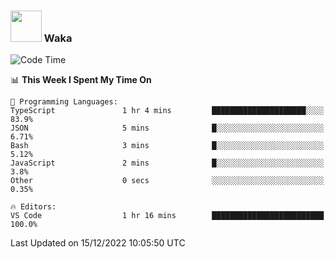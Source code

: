 ### <img src="https://media.giphy.com/media/VgCDAzcKvsR6OM0uWg/giphy.gif" width="50"> Waka

  <!--START_SECTION:waka-->
![Code Time](http://img.shields.io/badge/Code%20Time-1%2C137%20hrs%2031%20mins-blue)

📊 **This Week I Spent My Time On** 

```text
💬 Programming Languages: 
TypeScript               1 hr 4 mins         █████████████████████░░░░   83.9% 
JSON                     5 mins              █░░░░░░░░░░░░░░░░░░░░░░░░   6.71% 
Bash                     3 mins              █░░░░░░░░░░░░░░░░░░░░░░░░   5.12% 
JavaScript               2 mins              █░░░░░░░░░░░░░░░░░░░░░░░░   3.8% 
Other                    0 secs              ░░░░░░░░░░░░░░░░░░░░░░░░░   0.35%

🔥 Editors: 
VS Code                  1 hr 16 mins        █████████████████████████   100.0%

```


 Last Updated on 15/12/2022 10:05:50 UTC
<!--END_SECTION:waka-->

